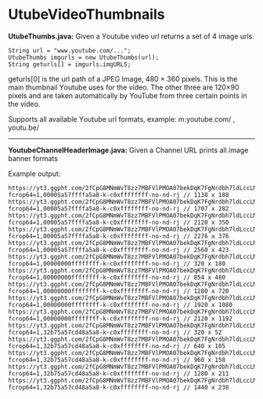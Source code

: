 # UtubeVideoThumbnails


<b>UtubeThumbs.java:</b> Given a Υoutube video url returns a set of 4 image urls.

    String url = "www.youtube.com/...";
    UtubeThumbs imgurls = new UtubeThumbs(url);
    String geturls[] = imgurls.imgURLS;

geturls[0] is the url path of a JPEG Image, 480 × 360 pixels. This is the main thumbnail Υoutube uses for the video.
The other three are 120×90 pixels and are taken automatically by YouTube from three certain points in the video.

Supports all available Υoutube url formats, example: m.youtube.com/ , youtu.be/ 

---

<b>YoutubeChannelHeaderImage.java:</b> Given a Channel URL prints all image banner formats

Example output:

    https://yt3.ggpht.com/2fCpG8MNmWvT8zz7MBFVlPMOA07bekDqK7FgNrdbh7ldLccLMsU1UwKlI1t3SJ5vxNJoA5pIYw=w1138-fcrop64=1,00005a57ffffa5a8-k-c0xffffffff-no-nd-rj // 1138 x 188
    https://yt3.ggpht.com/2fCpG8MNmWvT8zz7MBFVlPMOA07bekDqK7FgNrdbh7ldLccLMsU1UwKlI1t3SJ5vxNJoA5pIYw=w1707-fcrop64=1,00005a57ffffa5a8-k-c0xffffffff-no-nd-rj // 1707 x 282
    https://yt3.ggpht.com/2fCpG8MNmWvT8zz7MBFVlPMOA07bekDqK7FgNrdbh7ldLccLMsU1UwKlI1t3SJ5vxNJoA5pIYw=w2120-fcrop64=1,00005a57ffffa5a8-k-c0xffffffff-no-nd-rj // 2120 x 350
    https://yt3.ggpht.com/2fCpG8MNmWvT8zz7MBFVlPMOA07bekDqK7FgNrdbh7ldLccLMsU1UwKlI1t3SJ5vxNJoA5pIYw=w2276-fcrop64=1,00005a57ffffa5a8-k-c0xffffffff-no-nd-rj // 2276 x 376
    https://yt3.ggpht.com/2fCpG8MNmWvT8zz7MBFVlPMOA07bekDqK7FgNrdbh7ldLccLMsU1UwKlI1t3SJ5vxNJoA5pIYw=w2560-fcrop64=1,00005a57ffffa5a8-k-c0xffffffff-no-nd-rj // 2560 x 423
    https://yt3.ggpht.com/2fCpG8MNmWvT8zz7MBFVlPMOA07bekDqK7FgNrdbh7ldLccLMsU1UwKlI1t3SJ5vxNJoA5pIYw=w320-fcrop64=1,00000000ffffffff-k-c0xffffffff-no-nd-rj // 320 x 180
    https://yt3.ggpht.com/2fCpG8MNmWvT8zz7MBFVlPMOA07bekDqK7FgNrdbh7ldLccLMsU1UwKlI1t3SJ5vxNJoA5pIYw=w854-fcrop64=1,00000000ffffffff-k-c0xffffffff-no-nd-rj // 854 x 480
    https://yt3.ggpht.com/2fCpG8MNmWvT8zz7MBFVlPMOA07bekDqK7FgNrdbh7ldLccLMsU1UwKlI1t3SJ5vxNJoA5pIYw=w1280-fcrop64=1,00000000ffffffff-k-c0xffffffff-no-nd-rj // 1280 x 720
    https://yt3.ggpht.com/2fCpG8MNmWvT8zz7MBFVlPMOA07bekDqK7FgNrdbh7ldLccLMsU1UwKlI1t3SJ5vxNJoA5pIYw=w1920-fcrop64=1,00000000ffffffff-k-c0xffffffff-no-nd-rj // 1920 x 1080
    https://yt3.ggpht.com/2fCpG8MNmWvT8zz7MBFVlPMOA07bekDqK7FgNrdbh7ldLccLMsU1UwKlI1t3SJ5vxNJoA5pIYw=w2120-fcrop64=1,00000000ffffffff-k-c0xffffffff-no-nd-rj // 2120 x 1192
    https://yt3.ggpht.com/2fCpG8MNmWvT8zz7MBFVlPMOA07bekDqK7FgNrdbh7ldLccLMsU1UwKlI1t3SJ5vxNJoA5pIYw=w320-fcrop64=1,32b75a57cd48a5a8-k-c0xffffffff-no-nd-rj // 320 x 52
    https://yt3.ggpht.com/2fCpG8MNmWvT8zz7MBFVlPMOA07bekDqK7FgNrdbh7ldLccLMsU1UwKlI1t3SJ5vxNJoA5pIYw=w640-fcrop64=1,32b75a57cd48a5a8-k-c0xffffffff-no-nd-rj // 640 x 105
    https://yt3.ggpht.com/2fCpG8MNmWvT8zz7MBFVlPMOA07bekDqK7FgNrdbh7ldLccLMsU1UwKlI1t3SJ5vxNJoA5pIYw=w960-fcrop64=1,32b75a57cd48a5a8-k-c0xffffffff-no-nd-rj // 960 x 158
    https://yt3.ggpht.com/2fCpG8MNmWvT8zz7MBFVlPMOA07bekDqK7FgNrdbh7ldLccLMsU1UwKlI1t3SJ5vxNJoA5pIYw=w1280-fcrop64=1,32b75a57cd48a5a8-k-c0xffffffff-no-nd-rj // 1280 x 211
    https://yt3.ggpht.com/2fCpG8MNmWvT8zz7MBFVlPMOA07bekDqK7FgNrdbh7ldLccLMsU1UwKlI1t3SJ5vxNJoA5pIYw=w1440-fcrop64=1,32b75a57cd48a5a8-k-c0xffffffff-no-nd-rj // 1440 x 238
